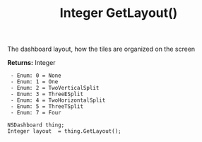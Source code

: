 ﻿---
uid: crmscript_ref_NSDashboard_GetLayout
title: Integer GetLayout()
intellisense: NSDashboard.GetLayout
keywords: NSDashboard, GetLayout
so.topic: reference
---

The dashboard layout, how the tiles are organized on the screen

**Returns:** Integer

     - Enum: 0 = None 
     - Enum: 1 = One 
     - Enum: 2 = TwoVerticalSplit 
     - Enum: 3 = ThreeESplit 
     - Enum: 4 = TwoHorizontalSplit 
     - Enum: 5 = ThreeTSplit 
     - Enum: 7 = Four 

```crmscript
NSDashboard thing;
Integer layout  = thing.GetLayout();
```


